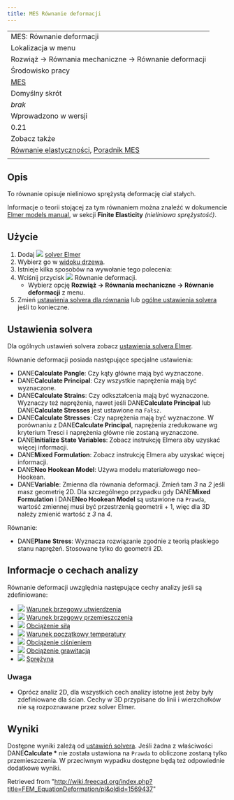 ```yaml
---
title: MES Równanie deformacji
---
```


|                                                                                                                                      |
| ------------------------------------------------------------------------------------------------------------------------------------ |
| MES: Równanie deformacji                                                                                                             |
| Lokalizacja w menu                                                                                                                   |
| Rozwiąż → Równania mechaniczne → Równanie deformacji                                                                                 |
| Środowisko pracy                                                                                                                     |
| [MES](/FEM_Workbench/pl "FEM Workbench/pl")                                                                                          |
| Domyślny skrót                                                                                                                       |
| _brak_                                                                                                                               |
| Wprowadzono w wersji                                                                                                                 |
| 0.21                                                                                                                                 |
| Zobacz także                                                                                                                         |
| [Równanie elastyczności](/FEM_EquationElasticity/pl "FEM EquationElasticity/pl"), [Poradnik MES](/FEM_tutorial/pl "FEM tutorial/pl") |
|                                                                                                                                      |

## Opis

To równanie opisuje nieliniowo sprężystą deformację ciał stałych.

Informacje o teorii stojącej za tym równaniem można znaleźć w dokumencie [Elmer models manual](http://www.elmerfem.org/blog/documentation/), w sekcji **Finite Elasticity** _(nieliniowa sprężystość)_.

## Użycie

1. Dodaj ![](/images/FEM_SolverElmer.svg) [solver Elmer](/FEM_SolverElmer/pl#Równania "FEM SolverElmer/pl")
2. Wybierz go w [widoku drzewa](/Tree_view/pl "Tree view/pl").
3. Istnieje kilka sposobów na wywołanie tego polecenia:
4. Wciśnij przycisk ![](/images/FEM_EquationDeformation.svg) Równanie deformacji.
   - Wybierz opcję **Rozwiąż → Równania mechaniczne → Równanie deformacji** z menu.
5. Zmień [ustawienia solvera dla równania](#Ustawienia_solvera) lub [ogólne ustawienia solvera](/FEM_SolverElmer_SolverSettings/pl "FEM SolverElmer SolverSettings/pl") jeśli to konieczne.

## Ustawienia solvera

Dla ogólnych ustawień solvera zobacz [ustawienia solvera Elmer](/FEM_SolverElmer_SolverSettings/pl "FEM SolverElmer SolverSettings/pl").

Równanie deformacji posiada następujące specjalne ustawienia:

- DANE**Calculate Pangle**: Czy kąty główne mają być wyznaczone.
- DANE**Calculate Principal**: Czy wszystkie naprężenia mają być wyznaczone.
- DANE**Calculate Strains**: Czy odkształcenia mają być wyznaczone. Wyznaczy też naprężenia, nawet jeśli DANE**Calculate Principal** lub DANE**Calculate Stresses** jest ustawione na `Fałsz`.
- DANE**Calculate Stresses**: Czy naprężenia mają być wyznaczone. W porównaniu z DANE**Calculate Principal**, naprężenia zredukowane wg kryterium Tresci i naprężenia główne nie zostaną wyznaczone.
- DANE**Initialize State Variables**: Zobacz instrukcję Elmera aby uzyskać więcej informacji.
- DANE**Mixed Formulation**: Zobacz instrukcję Elmera aby uzyskać więcej informacji.
- DANE**Neo Hookean Model**: Używa modelu materiałowego neo-Hookean.
- DANE**Variable**: Zmienna dla równania deformacji. Zmień tam _3_ na _2_ jeśli masz geometrię 2D. Dla szczególnego przypadku gdy DANE**Mixed Formulation** i DANE**Neo Hookean Model** są ustawione na `Prawda`, wartość zmiennej musi być przestrzenią geometrii + 1, więc dla 3D należy zmienić wartość z _3_ na _4_.

Równanie:

- DANE**Plane Stress**: Wyznacza rozwiązanie zgodnie z teorią płaskiego stanu naprężeń. Stosowane tylko do geometrii 2D.

## Informacje o cechach analizy

Równanie deformacji uwzględnia następujące cechy analizy jeśli są zdefiniowane:

- ![](/images/FEM_ConstraintFixed.svg) [Warunek brzegowy utwierdzenia](/FEM_ConstraintFixed/pl "FEM ConstraintFixed/pl")
- ![](/images/FEM_ConstraintDisplacement.svg) [Warunek brzegowy przemieszczenia](/FEM_ConstraintDisplacement/pl "FEM ConstraintDisplacement/pl")
- ![](/images/FEM_ConstraintForce.svg) [Obciążenie siłą](/FEM_ConstraintForce/pl "FEM ConstraintForce/pl")
- ![](/images/FEM_ConstraintInitialTemperature.svg) [Warunek początkowy temperatury](/FEM_ConstraintInitialTemperature/pl "FEM ConstraintInitialTemperature/pl")
- ![](/images/FEM_ConstraintPressure.svg) [Obciążenie ciśnieniem](/FEM_ConstraintPressure/pl "FEM ConstraintPressure/pl")
- ![](/images/FEM_ConstraintSelfWeight.svg) [Obciążenie grawitacją](/FEM_ConstraintSelfWeight/pl "FEM ConstraintSelfWeight/pl")
- ![](/images/FEM_ConstraintSpring.svg) [Sprężyna](/FEM_ConstraintSpring/pl "FEM ConstraintSpring/pl")

### Uwaga

- Oprócz analiz 2D, dla wszystkich cech analizy istotne jest żeby były zdefiniowane dla ścian. Cechy w 3D przypisane do linii i wierzchołków nie są rozpoznawane przez solver Elmer.

## Wyniki

Dostępne wyniki zależą od [ustawień solvera](#Ustawienia_solvera). Jeśli żadna z właściwości DANE**Calculate \*** nie została ustawiona na `Prawda` to obliczone zostaną tylko przemieszczenia. W przeciwnym wypadku dostępne będą też odpowiednie dodatkowe wyniki.

Retrieved from "<http://wiki.freecad.org/index.php?title=FEM_EquationDeformation/pl&oldid=1569437>"
